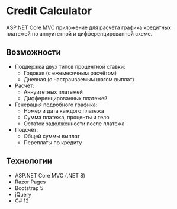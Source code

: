 # Credit Calculator

ASP.NET Core MVC приложение для расчёта графика кредитных платежей по аннуитетной и дифференцированной схеме.

## Возможности

- Поддержка двух типов процентной ставки:
  - Годовая (с ежемесячным расчётом)
  - Дневная (с настраиваемым шагом выплат)
- Расчёт:
  - Аннуитетных платежей
  - Дифференцированных платежей
- Генерация подробного графика:
  - Номер и дата каждого платежа
  - Сумма платежа, проценты и тело
  - Остаток задолженности после платежа
- Подсчёт:
  - Общей суммы выплат
  - Переплаты по кредиту

## Технологии

- ASP.NET Core MVC (.NET 8)
- Razor Pages
- Bootstrap 5
- jQuery
- C# 12

